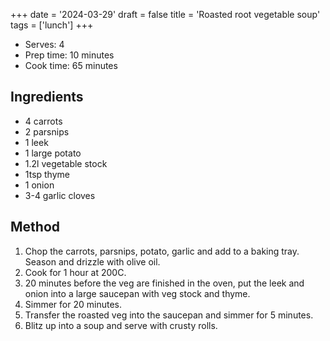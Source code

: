 +++
date = '2024-03-29'
draft = false
title = 'Roasted root vegetable soup'
tags = ['lunch']
+++

- Serves: 4
- Prep time: 10 minutes
- Cook time: 65 minutes

## Ingredients
- 4 carrots
- 2 parsnips
- 1 leek
- 1 large potato
- 1.2l vegetable stock
- 1tsp thyme
- 1 onion
- 3-4 garlic cloves

## Method
1. Chop the carrots, parsnips, potato, garlic and add to a baking tray. Season and drizzle with olive oil.
2. Cook for 1 hour at 200C.
3. 20 minutes before the veg are finished in the oven, put the leek and onion into a large saucepan with veg stock and thyme.
4. Simmer for 20 minutes.
5. Transfer the roasted veg into the saucepan and simmer for 5 minutes.
6. Blitz up into a soup and serve with crusty rolls.